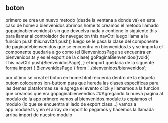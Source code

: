 ## boton
primero se crea un nuevo metodo (desde la ventana a donde va) en este caso de home a bienvenidos
abrimos home.ts
creamos el metodo llamado gopaginabienvenidos()
sin que devuelva nada y contiene lo siguiente
this -para llamar al controlador de navegacion this.navCtrl
luego llama a la funcion push this.navCtrl.push()
luego se le pasa la clase del componente de paginadebienvenidos que se encuentra en bienvenidos.ts
y se importa el componente 
quedaria algo como (el BienvenidosPage se encuentra en bienvenidos.ts y es el export de la clase)
goPaginaBienvenidos()void{
    This.navCtrl.push(BienvenidosPage),
}
el import quedaria de la siguente forma
import { BienvenidosPage } from '../bienvenidos/bienvenidos';


por ultimo se creal el boton en home.html
recuerda dentro de la etiqueta butom colocamos ion-buttom para que hereda las clases especificas para las demas plataformas
se le agrega el evento click y llamamos a la funcion que creamos que era gopaginabienvendios
##Agregando la nueva pagina al modulo de la app
primero vamos al bienvenidos.module.ts
copiamos el modulo (lo que se encuentra al lado de export class...)
vamos a app.module.ts
y en el array de import 
lo pegamos
y hacemos la llamada arriba import de nuestro modulo

